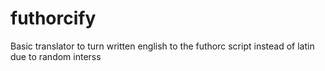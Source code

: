 # futhorcify
Basic translator to turn written english to the futhorc script instead of latin due to random interss
